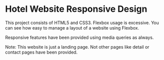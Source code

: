 # Hotel Website Responsive Design

This project consists of HTML5 and CSS3. Flexbox usage is excessive. You can see how easy to manage a layout of a website using Flexbox.

Responsive features have been provided using media queries as always.

Note: This website is just a landing page. Not other pages like detail or contact pages have been provided.